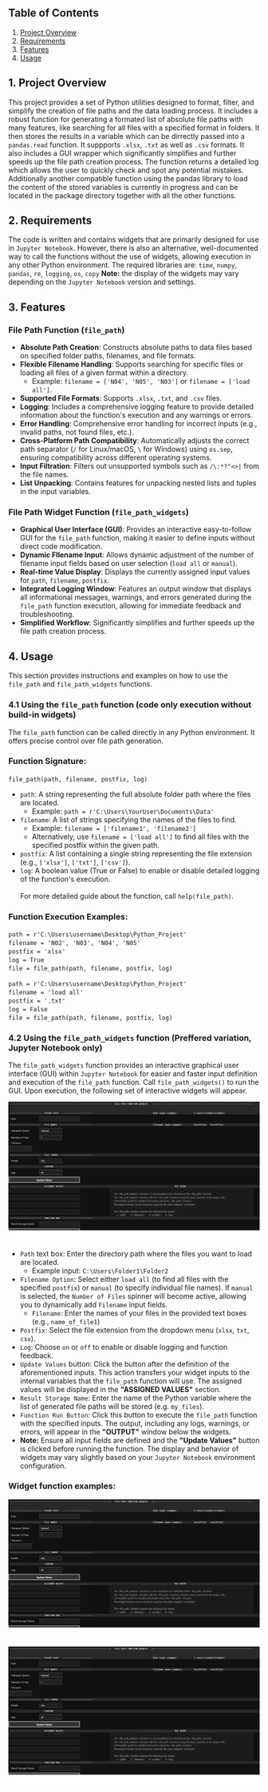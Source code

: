 ## Table of Contents
1. [Project Overview](#project-overview)
2. [Requirements](#requirements)
3. [Features](#features)
4. [Usage](#usage)

## 1. Project Overview
This project provides a set of Python utilities designed to format, filter, and simplify the creation of file paths and the data loading process. It includes a robust function for generating a formated list of absolute file paths with many features, like searching for all files with a specified format in folders. It then stores the results in a variable which can be dirrectly passed into a `pandas.read` function. It suppports `.xlsx`, `.txt` as well as `.csv` formats. It also includes a GUI wrapper which significantly simplifies and further speeds up the file path creation process. The function returns a detailed log which allows the user to quickly check and spot any potential mistakes. Additionally another compatible function using the pandas library to load the content of the stored variables is currently in progress and can be located in the package directory together with all the other functions.

## 2. Requirements
The code is written and contains widgets that are primarily designed for use in `Jupyter Notebook`. However, there is also an alternative, well-documented way to call the functions without the use of widgets, allowing execution in any other Python environment.
The required libraries are: `time`, `numpy`, `pandas`, `re`, `logging`, `os`, `copy`
**Note:** the display of the widgets may vary depending on the `Jupyter Notebook` version and settings.

## 3. Features
### File Path Function (`file_path`)
* **Absolute Path Creation**: Constructs absolute paths to data files based on specified folder paths, filenames, and file formats.
* **Flexible Filename Handling**: Supports searching for specific files or loading all files of a given format within a directory.
    * Example: `filename = ['N04', 'N05', 'N03']` or `filename = ['load all']`.
* **Supported File Formats**: Supports `.xlsx`, `.txt`, and `.csv` files.
* **Logging**: Includes a comprehensive logging feature to provide detailed information about the function's execution and any warnings or errors.
* **Error Handling**: Comprehensive error handling for incorrect inputs (e.g., invalid paths, not found files, etc.).
* **Cross-Platform Path Compatibility**: Automatically adjusts the correct path separator (`/` for Linux/macOS, `\` for Windows) using `os.sep`, ensuring compatibility across different operating systems.
* **Input Filtration**: Filters out unsupported symbols such as `/\:*?"<>|` from the file names.
* **List Unpacking**: Contains features for unpacking nested lists and tuples in the input variables.

### File Path Widget Function (`file_path_widgets`)
* **Graphical User Interface (GUI)**: Provides an interactive easy-to-follow GUI for the `file_path` function, making it easier to define inputs without direct code modification.
* **Dynamic FIlename Input**: Allows dynamic adjustment of the number of filename input fields based on user selection (`load all` or `manual`).
* **Real-time Value Display**: Displays the currently assigned input values for `path`, `filename`, `postfix`.
* **Integrated Logging Window**: Features an output window that displays all informational messages, warnings, and errors generated during the `file_path` function execution, allowing for immediate feedback and troubleshooting.
* **Simplified Workflow**: Significantly simplifies and further speeds up the file path creation process.

## 4. Usage
This section provides instructions and examples on how to use the `file_path` and `file_path_widgets` functions.

### 4.1 Using the `file_path` function (code only execution without build-in widgets)
The `file_path` function can be called directly in any Python environment. It offers precise control over file path generation.
### Function Signature:
`file_path(path, filename, postfix, log)`
* `path`: A string representing the full absolute folder path where the files are located.
   * Example: `path = r'C:\Users\YourUser\Documents\Data'`
* `filename`: A list of strings specifying the names of the files to find.
   * Example: `filename = ['filename1', 'filename2']`
   * Alternatively, use `filename = ['load all']` to find all files with the specified postfix within the given path.
* `postfix`: A list containing a single string representing the file extension (e.g., `['xlsx']`, `['txt']`, `['csv']`).
* `log`: A boolean value (True or False) to enable or disable detailed logging of the function's execution.<br>
<br>For more detailed guide about the function, call `help(file_path)`.

### Function Execution Examples:
`path = r'C:\Users\username\Desktop\Python_Project'`<br>
`filename = 'N02', 'N03', 'N04', 'N05'`<br>
`postfix = 'xlsx'`<br>
`log = True`<br>
`file = file_path(path, filename, postfix, log)`<br>

`path = r'C:\Users\username\Desktop\Python_Project'`<br>
`filename = 'load all'`<br>
`postfix = '.txt'`<br>
`log = False`<br>
`file = file_path(path, filename, postfix, log)`<br>

### 4.2 Using the `file_path_widgets` function (Preffered variation, Jupyter Notebook only)
The `file_path_widgets` function provides an interactive graphical user interface (GUI) within `Jupyter Notebook` for easier and faster input definition and execution of the `file_path` function. Call `file_path_widgets()` to run the GUI. Upon execution, the following set of interactive widgets will appear.<br>

![Widget image01](test_files\Widget_GUI_Example_1.png "Widget image")

* `Path` text box: Enter the directory path where the files you want to load are located.<br>
   * Example input: `C:\Users\Folder1\Folder2`<br>
* `Filename Option`: Select either `load all` (to find all files with the specified `postfix`) or `manual` (to specify individual file names). If `manual` is selected, the `Number of Files` spinner will become active, allowing you to dynamically add `Filename` input fields.
   * `Filename`: Enter the names of your files in the provided text boxes (e.g., `name_of_file1`)<br>
* `Postfix`: Select the file extension from the dropdown menu (`xlsx`, `txt`, `csv`).<br>
* `Log`: Choose `on` or `off` to enable or disable logging and function feedback.<br>
* `Update Values` button: Click the button after the definition of the aforementioned inputs. This action transfers your widget inputs to the internal variables that the `file_path` function will use. The assigned values will be displayed in the **"ASSIGNED VALUES"** section.<br>
* `Result Storage Name`: Enter the name of the Python variable where the list of generated file paths will be stored (e.g. `my_files`).<br>
* `Function Run Button`: Click this button to execute the `file_path` function with the specified inputs. The output, including any logs, warnings, or errors, will appear in the **"OUTPUT"** window below the widgets.<br>
* **Note:** Ensure all input fields are defined and the **"Update Values"** button is clicked before running the function. The display and behavior of widgets may vary slightly based on your `Jupyter Notebook` environment configuration.<br>

### Widget function examples:

![Widget image02](test_files\Widget_GUI_Example_1.png "Widget image")

![Widget image03](test_files\Widget_GUI_Example_1.png "Widget image")








